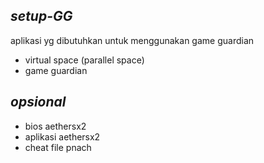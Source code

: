 ## ***setup-GG***
aplikasi yg dibutuhkan untuk menggunakan game guardian
- virtual space (parallel space)
- game guardian

## ***opsional***
- bios aethersx2
- aplikasi aethersx2
- cheat file pnach
